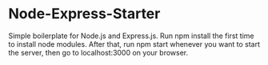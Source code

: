 # Node-Express-Starter
Simple boilerplate for Node.js and Express.js.
Run npm install the first time to install node modules.
After that, run npm start whenever you want to start the server, then go to localhost:3000 on your browser.
